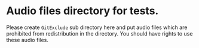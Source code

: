 ﻿# Audio files directory for tests.

Please create `GitExclude` sub directory here and 
put audio files which are prohibited from redistribution in the directory.
You should have rights to use these audio files.

